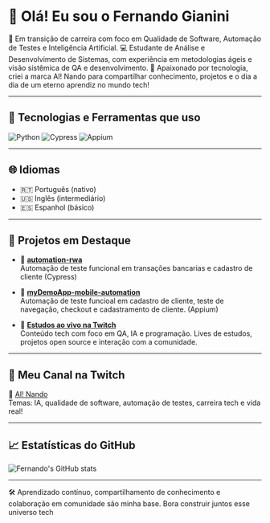 # 👋 Olá! Eu sou o Fernando Gianini

🎯 Em transição de carreira com foco em Qualidade de Software, Automação de Testes e Inteligência Artificial.
💻 Estudante de Análise e Desenvolvimento de Sistemas, com experiência em metodologias ágeis e visão sistêmica de QA e desenvolvimento.
🤖 Apaixonado por tecnologia, criei a marca AI! Nando para compartilhar conhecimento, projetos e o dia a dia de um eterno aprendiz no mundo tech!

---

## 🧰 Tecnologias e Ferramentas que uso

![Python](https://img.shields.io/badge/Python-3776AB?style=flat&logo=python&logoColor=white)
![Cypress](https://img.shields.io/badge/Cypress-17202C?style=flat&logo=cypress&logoColor=white)
![Appium](https://img.shields.io/badge/Appium-472A91?style=flat&logo=appium&logoColor=white)

---

## 🌐 Idiomas
- 🇷🇹 Português (nativo)  
- 🇺🇸 Inglês (intermediário)  
- 🇪🇸 Espanhol (básico)

---

## 🚀 Projetos em Destaque

- 🔹 [**automation-rwa**](https://github.com/fernando-gianini/automation-rwa)  
  Automação de teste funcional em transações bancarias e cadastro de cliente (Cypress)

- 🔹 [**myDemoApp-mobile-automation**](https://github.com/fernando-gianini/myDemoApp-mobile-automation)  
  Automação de teste funcioal em cadastro de cliente, teste de navegação, checkout e cadastramento de cliente. (Appium)

- 🔹 [**Estudos ao vivo na Twitch**](https://bit.ly/m/ai-nando)  
  Conteúdo tech com foco em QA, IA e programação. Lives de estudos, projetos open source e interação com a comunidade.  
  
---

## 🎥 Meu Canal na Twitch
🎪 [AI! Nando](https://www.twitch.tv/nandogianini)  
Temas: IA, qualidade de software, automação de testes, carreira tech e vida real!

---

## 📈 Estatísticas do GitHub
![Fernando's GitHub stats](https://github-readme-stats.vercel.app/api?username=fernando-gianini&show_icons=true&theme=tokyonight)

---

🛠️ Aprendizado contínuo, compartilhamento de conhecimento e colaboração em comunidade são minha base. Bora construir juntos esse universo tech
